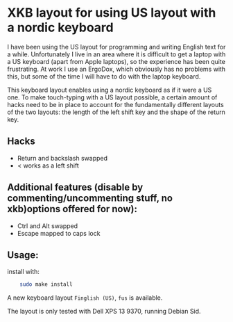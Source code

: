 # XKB layout for using US layout with a nordic keyboard

I have been using the US layout for programming and writing English text for a while. Unfortunately I live in an area where it is difficult to get a laptop with a US keyboard (apart from Apple laptops), so the experience has been quite frustrating. At work I use an ErgoDox, which obviously has no problems with this, but some of the time I will have to do with the laptop keyboard.

This keyboard layout enables using a nordic keyboard as if it were a US one. To make touch-typing with a US layout possible, a certain amount of hacks need to be in place to account for the fundamentally different layouts of the two layouts: the length of the left shift key and the shape of the return key.

## Hacks
- Return and backslash swapped
- < works as a left shift

## Additional features (disable by commenting/uncommenting stuff, no xkb)options offered for now):
- Ctrl and Alt swapped
- Escape mapped to caps lock

## Usage:

install with:
```sh
    sudo make install
```

A new keyboard layout `Finglish (US)`, `fus` is available.

The layout is only tested with Dell XPS 13 9370, running Debian Sid.
